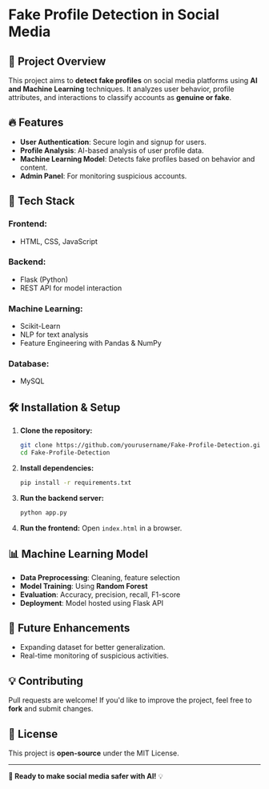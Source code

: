 # Fake Profile Detection in Social Media

## 📌 Project Overview
This project aims to **detect fake profiles** on social media platforms using **AI and Machine Learning** techniques. It analyzes user behavior, profile attributes, and interactions to classify accounts as **genuine or fake**. 

## 🔥 Features
- **User Authentication**: Secure login and signup for users.
- **Profile Analysis**: AI-based analysis of user profile data.
- **Machine Learning Model**: Detects fake profiles based on behavior and content.
- **Admin Panel**: For monitoring suspicious accounts.

## 🚀 Tech Stack
### **Frontend:**
- HTML, CSS, JavaScript

### **Backend:**
- Flask (Python)
- REST API for model interaction

### **Machine Learning:**
- Scikit-Learn
- NLP for text analysis
- Feature Engineering with Pandas & NumPy

### **Database:**
- MySQL

## 🛠 Installation & Setup
1. **Clone the repository:**
   ```bash
   git clone https://github.com/yourusername/Fake-Profile-Detection.git
   cd Fake-Profile-Detection
   ```
2. **Install dependencies:**
   ```bash
   pip install -r requirements.txt
   ```
3. **Run the backend server:**
   ```bash
   python app.py
   ```
4. **Run the frontend:**
   Open `index.html` in a browser.

## 📊 Machine Learning Model
- **Data Preprocessing**: Cleaning, feature selection
- **Model Training**: Using **Random Forest**
- **Evaluation**: Accuracy, precision, recall, F1-score
- **Deployment**: Model hosted using Flask API

## 📌 Future Enhancements
- Expanding dataset for better generalization.
- Real-time monitoring of suspicious activities.

## 💡 Contributing
Pull requests are welcome! If you'd like to improve the project, feel free to **fork** and submit changes. 

## 📝 License
This project is **open-source** under the MIT License.

---
**🚀 Ready to make social media safer with AI!** 💡
